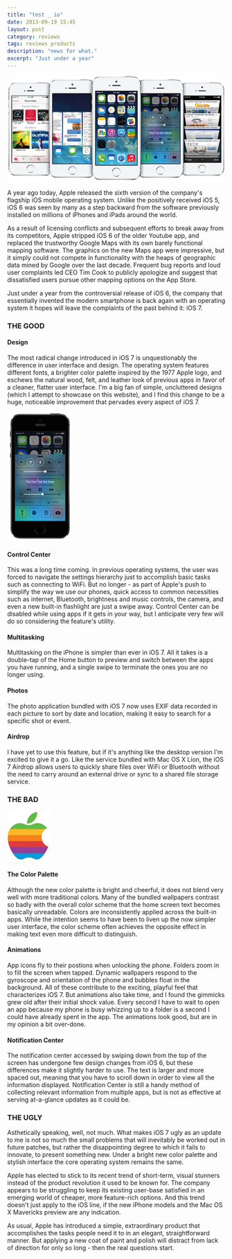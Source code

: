 ```yaml
---
title: "test _ io"
date: 2013-09-19 15:45
layout: post
category: reviews
tags: reviews products
description: "news for what."
excerpt: "Just under a year"
---
```


<img class="img-responsive center" alt="iOS 7" src="/assets/images/apple/ios7.png">

A year ago today, Apple released the sixth version of the company's flagship 
iOS mobile operating system. Unlike the positively received iOS 5, iOS 6 was 
seen by many as a step backward from the software previously installed on 
millions of iPhones and iPads around the world.

As a result of licensing conflicts and subsequent efforts to break away from 
its competitors, Apple stripped iOS 6 of the older Youtube app, and replaced 
the trustworthy Google Maps with its own barely functional mapping software. 
The graphics on the new Maps app were impressive, but it simply could not 
compete in functionality with the heaps of geographic data mined by Google 
over the last decade. Frequent bug reports and loud user complaints led CEO 
Tim Cook to publicly apologize and suggest that dissatisfied users pursue 
other mapping options on the App Store.

Just under a year from the controversial release of iOS 6, the company that 
essentially invented the modern smartphone is back again with an operating 
system it hopes will leave the complaints of the past behind it: iOS 7.

### THE GOOD
#### Design

The most radical change introduced in iOS 7 is unquestionably the difference 
in user interface and design. The operating system features different fonts, a 
brighter color palette inspired by the 1977 Apple logo, and eschews the 
natural wood, felt, and leather look of previous apps in favor of a cleaner, 
flatter user interface. I'm a big fan of simple, uncluttered designs (which I 
attempt to showcase on this website), and I find this change to be a huge, 
noticeable improvement that pervades every aspect of iOS 7.

<img class="pull-right push-left" alt="Control Center" src="/assets/images/apple/iphone_control_center.png">

#### Control Center

This was a long time coming. In previous operating systems, the user was 
forced to navigate the settings hierarchy just to accomplish basic tasks such 
as connecting to WiFi. But no longer - as part of Apple's push to simplify the 
way we use our phones, quick access to common necessities such as internet, 
Bluetooth, brightness and music controls, the camera, and even a new built-in 
flashlight are just a swipe away. Control Center can be disabled while using 
apps if it gets in your way, but I anticipate very few will do so considering 
the feature's utility.

#### Multitasking

Multitasking on the iPhone is simpler than ever in iOS 7. All it takes is a 
double-tap of the Home button to preview and switch between the apps you have 
running, and a single swipe to terminate the ones you are no longer using.

#### Photos

The photo application bundled with iOS 7 now uses EXIF data recorded in each 
picture to sort by date and location, making it easy to search for a specific 
shot or event.

#### Airdrop

I have yet to use this feature, but if it's anything like the desktop version 
I'm excited to give it a go. Like the service bundled with Mac OS X Lion, the 
iOS 7 Airdrop allows users to quickly share files over WiFi or Bluetooth 
without the need to carry around an external drive or sync to a shared file 
storage service.

### THE BAD

<img class="pull-left push-right" alt="Apple's 1977 Logo" src="/assets/images/apple/apple_1977.png" width="100">

#### The Color Palette

Although the new color palette is bright and cheerful, it does not blend very 
well with more traditional colors. Many of the bundled wallpapers contrast so 
badly with the overall color scheme that the home screen text becomes 
basically unreadable. Colors are inconsistently applied across the built-in 
apps. While the intention seems to have been to liven up the now simpler user 
interface, the color scheme often achieves the opposite effect in making text 
even more difficult to distinguish.

#### Animations

App icons fly to their postions when unlocking the phone. Folders zoom in to 
fill the screen when tapped. Dynamic wallpapers respond to the gyroscope and 
orientation of the phone and bubbles float in the background. All of these 
contribute to the exciting, playful feel that characterizes iOS 7. But 
animations also take time, and I found the gimmicks grew old after their 
initial shock value. Every second I have to wait to open an app because my 
phone is busy whizzing up to a folder is a second I could have already spent 
in the app. The animations look good, but are in my opinion a bit over-done.

#### Notification Center

The notification center accessed by swiping down from the top of the screen 
has undergone few design changes from iOS 6, but these differences make it 
slightly harder to use. The text is larger and more spaced out, meaning that 
you have to scroll down in order to view all the information displayed. 
Notification Center is still a handy method of collecting relevant information 
from multiple apps, but is not as effective at serving at-a-glance updates as 
it could be.

### THE UGLY

Asthetically speaking, well, not much. What makes iOS 7 ugly as an update to 
me is not so much the small problems that will inevitably be worked out in 
future patches, but rather the disappointing degree to which it fails to 
innovate, to present something new. Under a bright new color palette and 
stylish interface the core operating system remains the same.

<p class="has-pullquote" data-pullquote="What makes iOS 7 ugly is the degree to which it fails to innovate, to present something new.">
Apple has elected to stick to its recent trend of short-term, visual stunners 
instead of the product revolution it used to be known for. The company appears 
to be struggling to keep its existing user-base satisfied in an emerging world 
of cheaper, more feature-rich options. And this trend doesn't just apply to 
the iOS line, if the new iPhone models and the Mac OS X Mavericks preview are 
any indication.</p>

As usual, Apple has introduced a simple, extraordinary product that 
accomplishes the tasks people need it to in an elegant, straightforward 
manner. But applying a new coat of paint and polish will distract from lack of 
direction for only so long - then the real questions start.